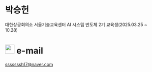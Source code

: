 # 박승헌
대한상공회의소 서울기술교육센터 AI 시스템 반도체 2기 교육생(2025.03.25 ~ 10.28)

# <img src="https://github.com/user-attachments/assets/c593d560-a5bd-4d4d-a42e-2673fa696a53" width="30">  e-mail
sssssssh17@naver.com
